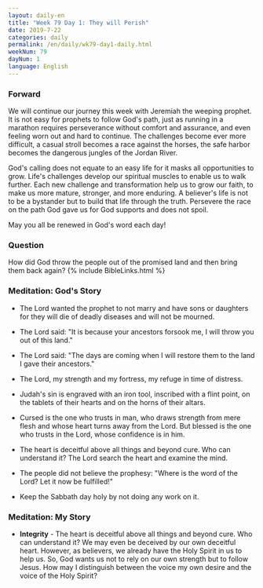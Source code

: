 ```yaml
---
layout: daily-en
title: "Week 79 Day 1: They will Perish"
date: 2019-7-22 
categories: daily
permalink: /en/daily/wk79-day1-daily.html
weekNum: 79
dayNum: 1
language: English
---
```


### Forward     
We will continue our journey this week with Jeremiah the weeping prophet. It is not easy for prophets to follow God's path, just as running in a marathon requires perseverance without comfort and assurance, and even feeling worn out and hard to continue. The challenges become ever more difficult, a casual stroll becomes a race against the horses, the safe harbor becomes the dangerous jungles of the Jordan River.

God's calling does not equate to an easy life for it masks all opportunities to grow. Life's challenges develop our spiritual muscles to enable us to walk further. Each new challenge and transformation help us to grow our faith, to make us more mature, stronger, and more enduring. A believer's life is not to be a bystander but to build that life through the truth. Persevere the race on the path God gave us for God supports and does not spoil.

May you all be renewed in God's word each day!

### Question     
How did God throw the people out of the promised land and then bring them back again?
{% include BibleLinks.html %} 

### Meditation: God's Story   
+ The Lord wanted the prophet to not marry and have sons or daughters for they will die of deadly diseases and will not be mourned. 

+ The Lord said: "It is because your ancestors forsook me, I will throw you out of this land." 

+ The Lord said: "The days are coming when I will restore them to the land I gave their ancestors." 

+ The Lord, my strength and my fortress, my refuge in time of distress. 

+ Judah's sin is engraved with an iron tool, inscribed with a flint point, on the tablets of their hearts and on the horns of their altars. 

+ Cursed is the one who trusts in man, who draws strength from mere flesh and whose heart turns away from the Lord. But blessed is the one who trusts in the Lord, whose confidence is in him. 

+ The heart is deceitful above all things and beyond cure. Who can understand it? The Lord search the heart and examine the mind. 

+ The people did not believe the prophesy: "Where is the word of the Lord? Let it now be fulfilled!" 

+ Keep the Sabbath day holy by not doing any work on it. 

### Meditation: My Story   
+ **Integrity** - The heart is deceitful above all things and beyond cure. Who can understand it? We may even be deceived by our own deceitful heart. However, as believers, we already have the Holy Spirit in us to help us. So, God wants us not to rely on our own strength but to follow Jesus. How may I distinguish between the voice my own desire and the voice of the Holy Spirit? 

